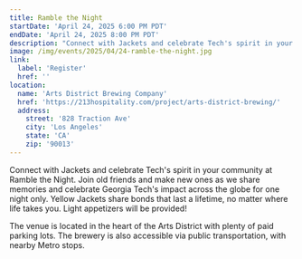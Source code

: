 ```yaml
---
title: Ramble the Night
startDate: 'April 24, 2025 6:00 PM PDT'
endDate: 'April 24, 2025 8:00 PM PDT'
description: "Connect with Jackets and celebrate Tech's spirit in your community at Ramble the Night. Join old friends and make new ones as we share memories and celebrate Georgia Tech's impact across the globe for one night only."
image: /img/events/2025/04/24-ramble-the-night.jpg
link:
  label: 'Register'
  href: ''
location:
  name: 'Arts District Brewing Company'
  href: 'https://213hospitality.com/project/arts-district-brewing/'
  address:
    street: '828 Traction Ave'
    city: 'Los Angeles'
    state: 'CA'
    zip: '90013'
---
```


Connect with Jackets and celebrate Tech's spirit in your community at Ramble the Night. Join old friends and make new ones as we share memories and celebrate Georgia Tech's impact across the globe for one night only. Yellow Jackets share bonds that last a lifetime, no matter where life takes you. Light appetizers will be provided!

The venue is located in the heart of the Arts District with plenty of paid parking lots. The brewery is also accessible via public transportation, with nearby Metro stops.
